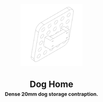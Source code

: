<!-- generated 2023-08-05 -->

<p align="center">
  <img src="../../plans/dog-home/images/wireframe.png" width="40%"/>
</p>
<h1 align="center">
  Dog Home
  <br>
  <sup><sub><sup>Dense 20mm dog storage contraption.<sup></sub>
</h1>
